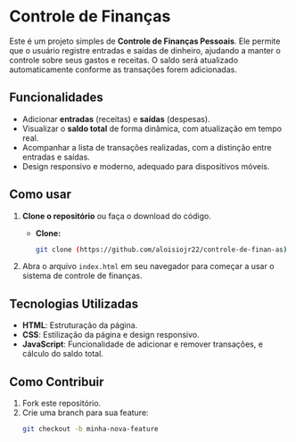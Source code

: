 # Controle de Finanças

Este é um projeto simples de **Controle de Finanças Pessoais**. 
Ele permite que o usuário registre entradas e saídas de dinheiro, ajudando a manter o controle sobre seus gastos e receitas. 
O saldo será atualizado automaticamente conforme as transações forem adicionadas.

## Funcionalidades

- Adicionar **entradas** (receitas) e **saídas** (despesas).
- Visualizar o **saldo total** de forma dinâmica, com atualização em tempo real.
- Acompanhar a lista de transações realizadas, com a distinção entre entradas e saídas.
- Design responsivo e moderno, adequado para dispositivos móveis.

## Como usar

1. **Clone o repositório** ou faça o download do código.
   - **Clone:**
     ```bash
     git clone (https://github.com/aloisiojr22/controle-de-finan-as)
     ```

2. Abra o arquivo `index.html` em seu navegador para começar a usar o sistema de controle de finanças.

## Tecnologias Utilizadas

- **HTML**: Estruturação da página.
- **CSS**: Estilização da página e design responsivo.
- **JavaScript**: Funcionalidade de adicionar e remover transações, e cálculo do saldo total.

## Como Contribuir

1. Fork este repositório.
2. Crie uma branch para sua feature:
   ```bash
   git checkout -b minha-nova-feature
